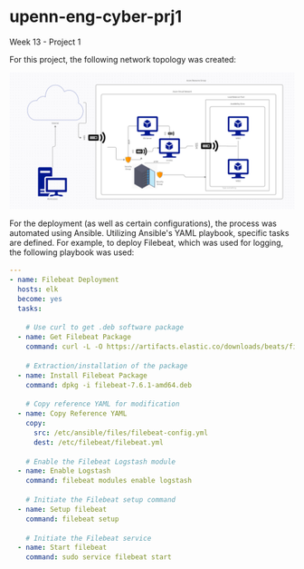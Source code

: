 # upenn-eng-cyber-prj1
Week 13 - Project 1

For this project, the following network topology was created:

![Net_Topology](Capture.PNG)

For the deployment (as well as certain configurations), the process was automated using Ansible. Utilizing Ansible's YAML playbook, specific tasks are defined. For example, to deploy Filebeat, which was used for logging, the following playbook was used:

```yml
---
- name: Filebeat Deployment
  hosts: elk
  become: yes
  tasks:

    # Use curl to get .deb software package
  - name: Get Filebeat Package
    command: curl -L -O https://artifacts.elastic.co/downloads/beats/filebeat/filebeat-7.6.1-amd64.deb

    # Extraction/installation of the package
  - name: Install Filebeat Package
    command: dpkg -i filebeat-7.6.1-amd64.deb

    # Copy reference YAML for modification
  - name: Copy Reference YAML
    copy:
      src: /etc/ansible/files/filebeat-config.yml
      dest: /etc/filebeat/filebeat.yml
 
    # Enable the Filebeat Logstash module
  - name: Enable Logstash
    command: filebeat modules enable logstash

    # Initiate the Filebeat setup command
  - name: Setup filebeat
    command: filebeat setup

    # Initiate the Filebeat service
  - name: Start filebeat
    command: sudo service filebeat start
  ```

